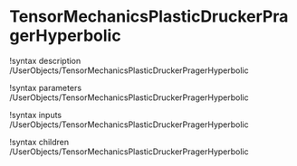 <!-- MOOSE Documentation Stub: Remove this when content is added. -->

# TensorMechanicsPlasticDruckerPragerHyperbolic
!syntax description /UserObjects/TensorMechanicsPlasticDruckerPragerHyperbolic

!syntax parameters /UserObjects/TensorMechanicsPlasticDruckerPragerHyperbolic

!syntax inputs /UserObjects/TensorMechanicsPlasticDruckerPragerHyperbolic

!syntax children /UserObjects/TensorMechanicsPlasticDruckerPragerHyperbolic

